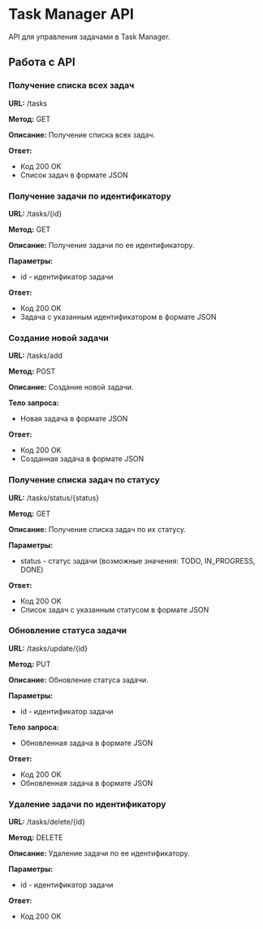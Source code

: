 # Task Manager API

API для управления задачами в Task Manager.

## Работа с API

### Получение списка всех задач

**URL:** /tasks

**Метод:** GET

**Описание:** Получение списка всех задач.

**Ответ:**

- Код 200 OK
- Список задач в формате JSON

### Получение задачи по идентификатору

**URL:** /tasks/{id}

**Метод:** GET

**Описание:** Получение задачи по ее идентификатору.

**Параметры:**

- id - идентификатор задачи

**Ответ:**

- Код 200 OK
- Задача с указанным идентификатором в формате JSON

### Создание новой задачи

**URL:** /tasks/add

**Метод:** POST

**Описание:** Создание новой задачи.

**Тело запроса:** 

- Новая задача в формате JSON

**Ответ:**

- Код 200 OK
- Созданная задача в формате JSON

### Получение списка задач по статусу

**URL:** /tasks/status/{status}

**Метод:** GET

**Описание:** Получение списка задач по их статусу.

**Параметры:**

- status - статус задачи (возможные значения: TODO, IN_PROGRESS, DONE)

**Ответ:**

- Код 200 OK
- Список задач с указанным статусом в формате JSON

### Обновление статуса задачи

**URL:** /tasks/update/{id}

**Метод:** PUT

**Описание:** Обновление статуса задачи.

**Параметры:**

- id - идентификатор задачи

**Тело запроса:**

- Обновленная задача в формате JSON

**Ответ:**

- Код 200 OK
- Обновленная задача в формате JSON

### Удаление задачи по идентификатору

**URL:** /tasks/delete/{id}

**Метод:** DELETE

**Описание:** Удаление задачи по ее идентификатору.

**Параметры:**

- id - идентификатор задачи

**Ответ:**

- Код 200 OK
